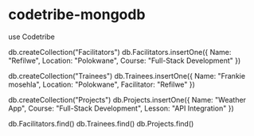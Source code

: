 # codetribe-mongodb

use Codetribe

db.createCollection("Facilitators")
db.Facilitators.insertOne({
    Name: "Refilwe",
    Location: "Polokwane",
    Course: "Full-Stack Development"
})

db.createCollection("Trainees")
db.Trainees.insertOne({
    Name: "Frankie mosehla",
    Location: "Polokwane",
    Facilitator: "Refilwe"
})

db.createCollection("Projects")
db.Projects.insertOne({
    Name: "Weather App",
    Course: "Full-Stack Development",
    Lesson: "API Integration"
})

db.Facilitators.find()
db.Trainees.find()
db.Projects.find()

